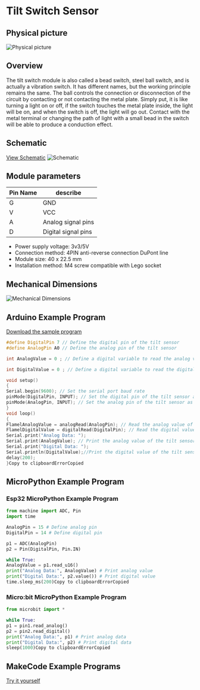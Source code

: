 # Tilt Switch Sensor

## Physical picture



![Physical picture](http://localhost:3000/en/ph2.0_sensors/sensors/tilt_switch_sensor/picture/tilt_switch_sensor.png)



## Overview

The tilt switch module is also called a bead switch, steel ball switch, and is actually a vibration switch. It has different names, but the working principle remains the same. The ball controls the connection or disconnection of the circuit by contacting or not contacting the metal plate. Simply put, it is like turning a light on or off, if the switch touches the metal plate inside, the light will be on, and when the switch is off, the light will go out. Contact with the metal terminal or changing the path of light with a small bead in the switch will be able to produce a conduction effect.

## Schematic

[View Schematic](en/ph2.0_sensors/sensors/tilt_switch_sensor/tilt_switch_sensor_schematic.pdf) ![Schematic](http://localhost:3000/en/ph2.0_sensors/sensors/tilt_switch_sensor/picture/tilt_switch_sensor_schematic.png)

## Module parameters

| Pin Name | describe            |
| -------- | ------------------- |
| G        | GND                 |
| V        | VCC                 |
| A        | Analog signal pins  |
| D        | Digital signal pins |

- Power supply voltage: 3v3/5V
- Connection method: 4PIN anti-reverse connection DuPont line
- Module size: 40 x 22.5 mm
- Installation method: M4 screw compatible with Lego socket

## Mechanical Dimensions

![Mechanical Dimensions](http://localhost:3000/en/ph2.0_sensors/sensors/tilt_switch_sensor/picture/tilt_switch_sensor_assembly.png)



## Arduino Example Program

[Download the sample program](en/ph2.0_sensors/sensors/tilt_switch_sensor/tilt_switch_sensor.zip)

```c++
#define DigitalPin 7 // Define the digital pin of the tilt sensor
#define AnalogPin A0 // Define the analog pin of the tilt sensor

int AnalogValue = 0 ; // Define a digital variable to read the analog value of the tilt sensor

int DigitalValue = 0 ; // Define a digital variable to read the digital value of the tilt sensor

void setup()
{
Serial.begin(9600); // Set the serial port baud rate
pinMode(DigitalPin, INPUT); // Set the digital pin of the tilt sensor as input
pinMode(AnalogPin, INPUT); // Set the analog pin of the tilt sensor as input
}
void loop()
{
FlamelAnalogValue = analogRead(AnalogPin); // Read the analog value of the tilt sensor
FlamelDigitalValue = digitalRead(DigitalPin); // Read the digital value of the tilt sensor
Serial.print("Analog Data: ");
Serial.print(AnalogValue); // Print the analog value of the tilt sensor
Serial.print("Digital Data: ");
Serial.println(DigitalValue);//Print the digital value of the tilt sensor
delay(200);
}Copy to clipboardErrorCopied
```

## MicroPython Example Program

### Esp32 MicroPython Example Program

```python
from machine import ADC, Pin
import time

AnalogPin = 15 # Define analog pin
DigitalPin = 14 # Define digital pin

p1 = ADC(AnalogPin)
p2 = Pin(DigitalPin, Pin.IN)

while True:
AnalogValue = p1.read_u16()
print("Analog Data:", AnalogValue) # Print analog value
print("Digital Data:", p2.value()) # Print digital value
time.sleep_ms(200)Copy to clipboardErrorCopied
```

### Micro:bit MicroPython Example Program

```python
from microbit import *

while True:
p1 = pin1.read_analog()
p2 = pin2.read_digital()
print("Analog Data:", p1) # Print analog data
print("Digital Data:", p2) # Print digital data
sleep(1000)Copy to clipboardErrorCopied
```

## MakeCode Example Programs

[Try it yourself](https://makecode.microbit.org/_5Roamecfp27z)